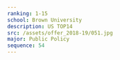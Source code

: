 ```yaml
---
ranking: 1-15
school: Brown University
description: US TOP14
src: /assets/offer_2018-19/051.jpg
major: Public Policy
sequence: 54
---
```

